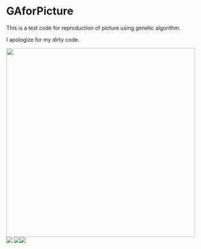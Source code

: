 # GAforPicture

This is a test code for reproduction of picture using genetic algorithm.

I apologize for my dirty code.

<img width="500px" src="https://user-images.githubusercontent.com/39827302/66717122-9351a680-ee10-11e9-9444-465de2c24af3.jpg"><img src="https://user-images.githubusercontent.com/39827302/66717188-2f7bad80-ee11-11e9-9c9c-52453e02aef3.png">
<img src="https://user-images.githubusercontent.com/39827302/66717190-330f3480-ee11-11e9-9f61-5eea2ac55676.jpg"><img src="https://user-images.githubusercontent.com/39827302/66717191-34d8f800-ee11-11e9-8d11-dd6dc09e5f31.png">
